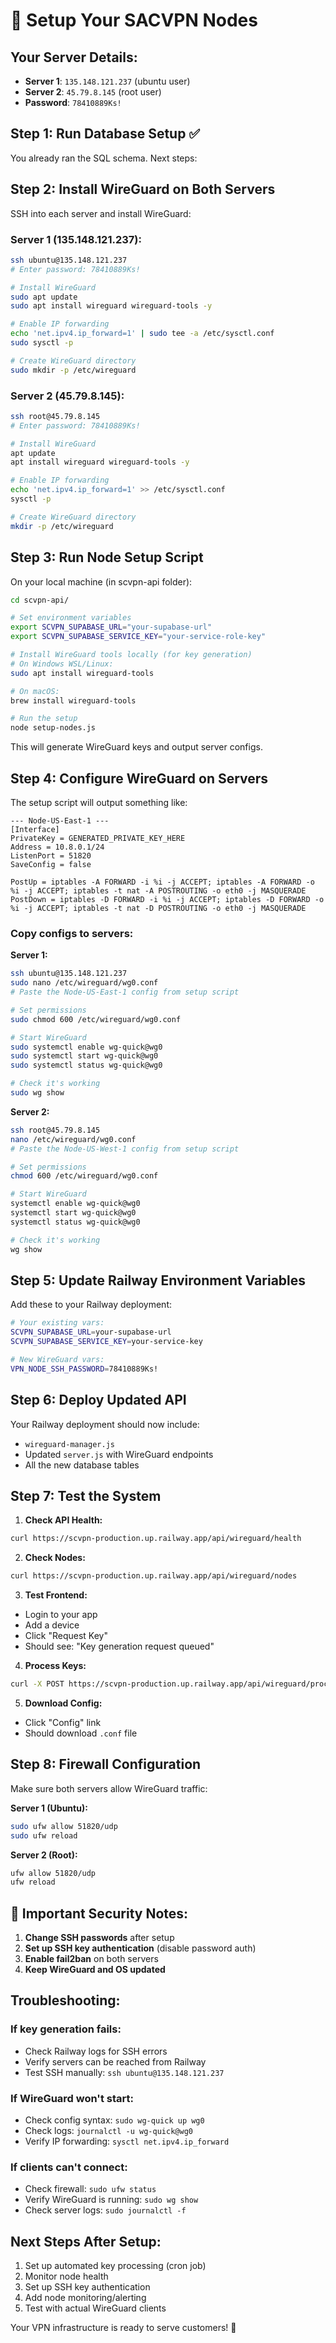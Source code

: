 # 🚀 Setup Your SACVPN Nodes

## Your Server Details:
- **Server 1**: `135.148.121.237` (ubuntu user)
- **Server 2**: `45.79.8.145` (root user)
- **Password**: `78410889Ks!`

## Step 1: Run Database Setup ✅

You already ran the SQL schema. Next steps:

## Step 2: Install WireGuard on Both Servers

SSH into each server and install WireGuard:

### Server 1 (135.148.121.237):
```bash
ssh ubuntu@135.148.121.237
# Enter password: 78410889Ks!

# Install WireGuard
sudo apt update
sudo apt install wireguard wireguard-tools -y

# Enable IP forwarding
echo 'net.ipv4.ip_forward=1' | sudo tee -a /etc/sysctl.conf
sudo sysctl -p

# Create WireGuard directory
sudo mkdir -p /etc/wireguard
```

### Server 2 (45.79.8.145):
```bash
ssh root@45.79.8.145
# Enter password: 78410889Ks!

# Install WireGuard
apt update
apt install wireguard wireguard-tools -y

# Enable IP forwarding
echo 'net.ipv4.ip_forward=1' >> /etc/sysctl.conf
sysctl -p

# Create WireGuard directory
mkdir -p /etc/wireguard
```

## Step 3: Run Node Setup Script

On your local machine (in scvpn-api folder):

```bash
cd scvpn-api/

# Set environment variables
export SCVPN_SUPABASE_URL="your-supabase-url"
export SCVPN_SUPABASE_SERVICE_KEY="your-service-role-key"

# Install WireGuard tools locally (for key generation)
# On Windows WSL/Linux:
sudo apt install wireguard-tools

# On macOS:
brew install wireguard-tools

# Run the setup
node setup-nodes.js
```

This will generate WireGuard keys and output server configs.

## Step 4: Configure WireGuard on Servers

The setup script will output something like:

```
--- Node-US-East-1 ---
[Interface]
PrivateKey = GENERATED_PRIVATE_KEY_HERE
Address = 10.8.0.1/24
ListenPort = 51820
SaveConfig = false

PostUp = iptables -A FORWARD -i %i -j ACCEPT; iptables -A FORWARD -o %i -j ACCEPT; iptables -t nat -A POSTROUTING -o eth0 -j MASQUERADE
PostDown = iptables -D FORWARD -i %i -j ACCEPT; iptables -D FORWARD -o %i -j ACCEPT; iptables -t nat -D POSTROUTING -o eth0 -j MASQUERADE
```

### Copy configs to servers:

**Server 1:**
```bash
ssh ubuntu@135.148.121.237
sudo nano /etc/wireguard/wg0.conf
# Paste the Node-US-East-1 config from setup script

# Set permissions
sudo chmod 600 /etc/wireguard/wg0.conf

# Start WireGuard
sudo systemctl enable wg-quick@wg0
sudo systemctl start wg-quick@wg0
sudo systemctl status wg-quick@wg0

# Check it's working
sudo wg show
```

**Server 2:**
```bash
ssh root@45.79.8.145
nano /etc/wireguard/wg0.conf
# Paste the Node-US-West-1 config from setup script

# Set permissions
chmod 600 /etc/wireguard/wg0.conf

# Start WireGuard
systemctl enable wg-quick@wg0
systemctl start wg-quick@wg0
systemctl status wg-quick@wg0

# Check it's working
wg show
```

## Step 5: Update Railway Environment Variables

Add these to your Railway deployment:

```bash
# Your existing vars:
SCVPN_SUPABASE_URL=your-supabase-url
SCVPN_SUPABASE_SERVICE_KEY=your-service-key

# New WireGuard vars:
VPN_NODE_SSH_PASSWORD=78410889Ks!
```

## Step 6: Deploy Updated API

Your Railway deployment should now include:
- `wireguard-manager.js`
- Updated `server.js` with WireGuard endpoints
- All the new database tables

## Step 7: Test the System

1. **Check API Health:**
```bash
curl https://scvpn-production.up.railway.app/api/wireguard/health
```

2. **Check Nodes:**
```bash
curl https://scvpn-production.up.railway.app/api/wireguard/nodes
```

3. **Test Frontend:**
- Login to your app
- Add a device 
- Click "Request Key"
- Should see: "Key generation request queued"

4. **Process Keys:**
```bash
curl -X POST https://scvpn-production.up.railway.app/api/wireguard/process-requests
```

5. **Download Config:**
- Click "Config" link
- Should download `.conf` file

## Step 8: Firewall Configuration

Make sure both servers allow WireGuard traffic:

**Server 1 (Ubuntu):**
```bash
sudo ufw allow 51820/udp
sudo ufw reload
```

**Server 2 (Root):**
```bash
ufw allow 51820/udp
ufw reload
```

## 🚨 Important Security Notes:

1. **Change SSH passwords** after setup
2. **Set up SSH key authentication** (disable password auth)
3. **Enable fail2ban** on both servers
4. **Keep WireGuard and OS updated**

## Troubleshooting:

### If key generation fails:
- Check Railway logs for SSH errors
- Verify servers can be reached from Railway
- Test SSH manually: `ssh ubuntu@135.148.121.237`

### If WireGuard won't start:
- Check config syntax: `sudo wg-quick up wg0`
- Check logs: `journalctl -u wg-quick@wg0`
- Verify IP forwarding: `sysctl net.ipv4.ip_forward`

### If clients can't connect:
- Check firewall: `sudo ufw status`
- Verify WireGuard is running: `sudo wg show`
- Check server logs: `sudo journalctl -f`

## Next Steps After Setup:

1. Set up automated key processing (cron job)
2. Monitor node health
3. Set up SSH key authentication
4. Add node monitoring/alerting
5. Test with actual WireGuard clients

Your VPN infrastructure is ready to serve customers! 🎉
